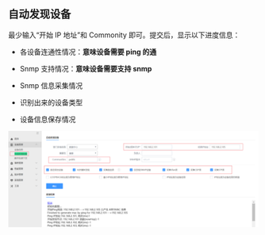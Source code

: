 ## 自动发现设备

最少输入“开始 IP 地址”和 Commonity 即可。提交后，显示以下进度信息：

- 各设备连通性情况：**意味设备需要 ping 的通**

- Snmp 支持情况：**意味设备需要支持 snmp**

- Snmp 信息采集情况

- 识别出来的设备类型

- 设备信息保存情况

![](../assets/image005.png)
